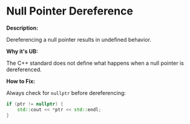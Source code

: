 
# Null Pointer Dereference

**Description:**

Dereferencing a null pointer results in undefined behavior.

**Why it's UB:**

The C++ standard does not define what happens when a null pointer is dereferenced.

**How to Fix:**

Always check for `nullptr` before dereferencing:

```cpp
if (ptr != nullptr) {
    std::cout << *ptr << std::endl;
}
```
